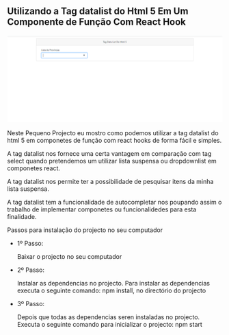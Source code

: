 
<h2>Utilizando a Tag datalist do Html 5 Em Um Componente de Função Com React Hook</h2>

<img src="/public/LayoutImgTagDataList.PNG"/>
<p>Neste Pequeno Projecto eu mostro como podemos utilizar a tag datalist do html 5 em componetes de função com react hooks de forma fácil e simples.</p>
<p>A tag datalist nos fornece uma certa vantagem em comparação com tag select quando pretendemos um utilizar lista suspensa ou dropdownlist em componetes react.</p>
<p> A tag datalist nos permite ter a possibilidade de pesquisar itens da minha lista suspensa.</p>
<p> A tag datalist tem a funcionalidade de autocompletar nos poupando assim o trabalho de implementar componetes ou funcionalidedes para esta finalidade.</p>
<p>Passos para instalação do projecto no seu computador</p>
<ul>
   <li>1º Passo:</li>
      <p>Baixar o projecto no seu computador</p>
   <li>2º Passo:</li>
     <p>Instalar as dependencias no projecto. Para instalar as dependencias executa o seguinte comando: npm install, no directório do projecto</p>
   <li>3º Passo:</li>
     <p>Depois que todas as dependencias seren instaladas no projecto. Executa o seguinte comando para inicializar o projecto: npm start</p>
</ul>